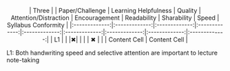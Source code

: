 <div align="center">

| <td colspan="2">Three</td> |
| Paper/Challenge  | Learning Helpfulness | Quality | Attention/Distraction | Encouragement | Readability | Sharability | Speed | Syllabus Conformity | 
|:-------------:|:-------------:|:-------------:|:-------------:|:-------------:|:-------------:|:-------------:|:-------------:|:-------------:|
| L1  |   |   |✖|   |   |   | ✖ |   |
| Content Cell  | Content Cell  |

</div>

L1: Both handwriting speed and selective attention are important to lecture note-taking
